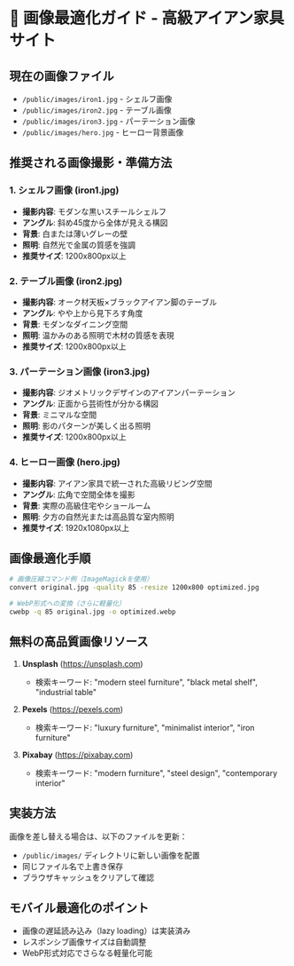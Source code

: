 # 🎨 画像最適化ガイド - 高級アイアン家具サイト

## 現在の画像ファイル
- `/public/images/iron1.jpg` - シェルフ画像
- `/public/images/iron2.jpg` - テーブル画像
- `/public/images/iron3.jpg` - パーテーション画像
- `/public/images/hero.jpg` - ヒーロー背景画像

## 推奨される画像撮影・準備方法

### 1. **シェルフ画像 (iron1.jpg)**
- **撮影内容**: モダンな黒いスチールシェルフ
- **アングル**: 斜め45度から全体が見える構図
- **背景**: 白または薄いグレーの壁
- **照明**: 自然光で金属の質感を強調
- **推奨サイズ**: 1200x800px以上

### 2. **テーブル画像 (iron2.jpg)**
- **撮影内容**: オーク材天板×ブラックアイアン脚のテーブル
- **アングル**: やや上から見下ろす角度
- **背景**: モダンなダイニング空間
- **照明**: 温かみのある照明で木材の質感を表現
- **推奨サイズ**: 1200x800px以上

### 3. **パーテーション画像 (iron3.jpg)**
- **撮影内容**: ジオメトリックデザインのアイアンパーテーション
- **アングル**: 正面から芸術性が分かる構図
- **背景**: ミニマルな空間
- **照明**: 影のパターンが美しく出る照明
- **推奨サイズ**: 1200x800px以上

### 4. **ヒーロー画像 (hero.jpg)**
- **撮影内容**: アイアン家具で統一された高級リビング空間
- **アングル**: 広角で空間全体を撮影
- **背景**: 実際の高級住宅やショールーム
- **照明**: 夕方の自然光または高品質な室内照明
- **推奨サイズ**: 1920x1080px以上

## 画像最適化手順

```bash
# 画像圧縮コマンド例（ImageMagickを使用）
convert original.jpg -quality 85 -resize 1200x800 optimized.jpg

# WebP形式への変換（さらに軽量化）
cwebp -q 85 original.jpg -o optimized.webp
```

## 無料の高品質画像リソース

1. **Unsplash** (https://unsplash.com)
   - 検索キーワード: "modern steel furniture", "black metal shelf", "industrial table"

2. **Pexels** (https://pexels.com)
   - 検索キーワード: "luxury furniture", "minimalist interior", "iron furniture"

3. **Pixabay** (https://pixabay.com)
   - 検索キーワード: "modern furniture", "steel design", "contemporary interior"

## 実装方法

画像を差し替える場合は、以下のファイルを更新：
- `/public/images/` ディレクトリに新しい画像を配置
- 同じファイル名で上書き保存
- ブラウザキャッシュをクリアして確認

## モバイル最適化のポイント

- 画像の遅延読み込み（lazy loading）は実装済み
- レスポンシブ画像サイズは自動調整
- WebP形式対応でさらなる軽量化可能